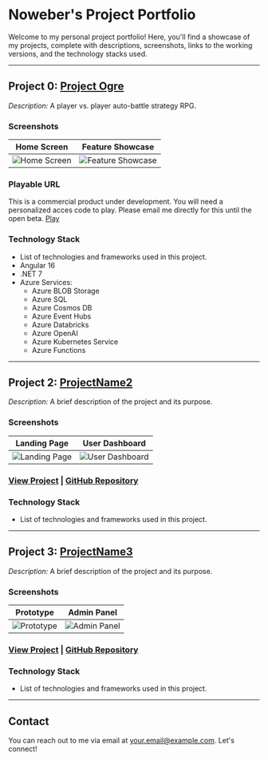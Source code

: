 # Noweber's Project Portfolio

Welcome to my personal project portfolio! Here, you'll find a showcase of my projects, complete with descriptions, screenshots, links to the working versions, and the technology stacks used.

---

## Project 0: [Project Ogre](https://github.com/noweber/Project-Ogre)

_Description:_ A player vs. player auto-battle strategy RPG.

### Screenshots
| Home Screen | Feature Showcase |
|-------------|------------------|
| ![Home Screen](screenshots/project1_home.png) | ![Feature Showcase](screenshots/project1_feature.png) |

### Playable URL
This is a commercial product under development. You will need a personalized acces code to play. Please email me directly for this until the open beta.
[Play](https://project-ogre-ui.azurewebsites.net/title)

### Technology Stack
- List of technologies and frameworks used in this project.
- Angular 16
- .NET 7
- Azure Services:
  - Azure BLOB Storage
  - Azure SQL
  - Azure Cosmos DB
  - Azure Event Hubs
  - Azure Databricks
  - Azure OpenAI
  - Azure Kubernetes Service
  - Azure Functions
---

## Project 2: [ProjectName2](https://github.com/YourUsername/ProjectName2)

_Description:_ A brief description of the project and its purpose.

### Screenshots
| Landing Page | User Dashboard |
|--------------|----------------|
| ![Landing Page](screenshots/project2_landing.png) | ![User Dashboard](screenshots/project2_dashboard.png) |

### [View Project](https://project-ogre-ui.azurewebsites.net/title) | [GitHub Repository](https://github.com/YourUsername/ProjectName2)

### Technology Stack
- List of technologies and frameworks used in this project.

---

## Project 3: [ProjectName3](https://github.com/YourUsername/ProjectName3)

_Description:_ A brief description of the project and its purpose.

### Screenshots
| Prototype | Admin Panel |
|-----------|-------------|
| ![Prototype](screenshots/project3_prototype.png) | ![Admin Panel](screenshots/project3_admin.png) |

### [View Project](https://your-website.com/project3) | [GitHub Repository](https://github.com/YourUsername/ProjectName3)

### Technology Stack
- List of technologies and frameworks used in this project.

---

## Contact

You can reach out to me via email at [your.email@example.com](mailto:your.email@example.com). Let's connect!


